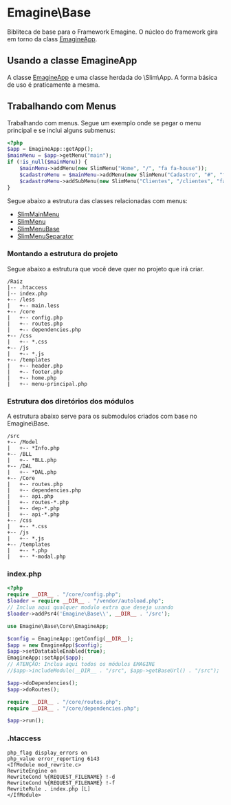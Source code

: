 Emagine\Base
=========

Bibliteca de base para o Framework Emagine. O núcleo do framework gira em torno da class [EmagineApp](wiki/Emagine\Base-Core-EmagineApp.md).

## Usando a classe EmagineApp

A classe [EmagineApp](wiki/Emagine\Base-Core-EmagineApp.md) e uma classe herdada do \Slim\App. A forma básica de uso é praticamente a mesma.

## Trabalhando com Menus

Trabalhando com menus. Segue um exemplo onde se pegar o menu principal e se inclui alguns submenus:

```php
<?php
$app = EmagineApp::getApp();
$mainMenu = $app->getMenu("main");
if (!is_null($mainMenu)) {
    $mainMenu->addMenu(new SlimMenu("Home", "/", "fa fa-house"));
    $cadastroMenu = $mainMenu->addMenu(new SlimMenu("Cadastro", "#", "fa fa-cog"));
    $cadastroMenu->addSubMenu(new SlimMenu("Clientes", "/clientes", "fa fa-user-circle"));
}
```

Segue abaixo a estrutura das classes relacionadas com menus:

* [SlimMainMenu](wiki/Emagine\Base-Controls-SlimMainMenu.md)
* [SlimMenu](wiki/Emagine\Base-Controls-SlimMenu.md)
* [SlimMenuBase](wiki/Emagine\Base-Controls-SlimMenuBase.md)
* [SlimMenuSeparator](wiki/Emagine\Base-Controls-SlimMenuSeparator.md)

### Montando a estrutura do projeto

Segue abaixo a estrutura que você deve quer no projeto que irá criar. 

```
/Raiz
|-- .htaccess
|-- index.php
+-- /less
|   +-- main.less
+-- /core
|   +-- config.php
|   +-- routes.php
|   +-- dependencies.php
+-- /css
|   +-- *.css
+-- /js
|   +-- *.js
+-- /templates
|   +-- header.php
|   +-- footer.php
|   +-- home.php
|   +-- menu-principal.php

```

### Estrutura dos diretórios dos módulos

A estrutura abaixo serve para os submodulos criados com base no Emagine\Base.

```
/src
+-- /Model
|   +-- *Info.php
+-- /BLL
|   +-- *BLL.php
+-- /DAL
|   +-- *DAL.php
+-- /Core
|   +-- routes.php
|   +-- dependencies.php
|   +-- api.php
|   +-- routes-*.php
|   +-- dep-*.php
|   +-- api-*.php
+-- /css
|   +-- *.css
+-- /js
|   +-- *.js
+-- /templates
|   +-- *.php
|   +-- *-modal.php
```

### index.php

```php
<?php
require __DIR__ . "/core/config.php";
$loader = require __DIR__ . "/vendor/autoload.php";
// Inclua aqui qualquer modulo extra que deseja usando
$loader->addPsr4('Emagine\Base\\', __DIR__ . '/src');

use Emagine\Base\Core\EmagineApp;

$config = EmagineApp::getConfig(__DIR__);
$app = new EmagineApp($config);
$app->setDatatableEnabled(true);
EmagineApp::setApp($app);
// ATENÇÃO: Inclua aqui todos os módulos EMAGINE
//$app->includeModule(__DIR__ . "/src", $app->getBaseUrl() . "/src");

$app->doDependencies();
$app->doRoutes();

require __DIR__ . "/core/routes.php";
require __DIR__ . "/core/dependencies.php";

$app->run();
```

### .htaccess

```
php_flag display_errors on
php_value error_reporting 6143
<IfModule mod_rewrite.c>
RewriteEngine on
RewriteCond %{REQUEST_FILENAME} !-d
RewriteCond %{REQUEST_FILENAME} !-f
RewriteRule . index.php [L]
</IfModule>
```
